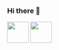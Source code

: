 ### Hi there 👋

<img width='50' height='50' src="https://cdn-icons-png.flaticon.com/512/6124/6124995.png"/>
<img width='50' height='50' src="![image](https://github.com/devchimpa/devchimpa/assets/65960679/3c90a53b-685c-47d2-bd63-1a5976a80a24)
"/>
